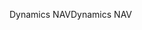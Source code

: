 <span data-ttu-id="db3c2-101">Dynamics NAV</span><span class="sxs-lookup"><span data-stu-id="db3c2-101">Dynamics NAV</span></span>